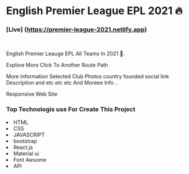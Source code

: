 # English Premier League EPL 2021 🔥
### [Live] (https://premier-league-2021.netlify.app)
<br>

<p>English Premier Leauge EPL All Teams In 2021 🤗.</p>
<p>Explore More Click To Another Route Path </p>
<p>More Information Selected Club Photos country founded social link Description and etc etc etc And Moreee Info ..</p> 
<p>Responsive Web Site</p>

### Top Technologis use For Create This Project
<li>HTML</li>
<li>CSS</li>
<li>JAVASCRIPT</li>
<li>bootstrap</li>
<li>React.js</li>
<li>Material ui</li>
<li>Font Awsome</li>
<li>API</li>
